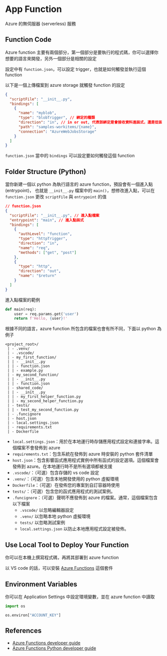 # App Function

Azure 的無伺服器 (serverless) 服務

## Function Code

Azure function 主要有兩個部分，第一個部分是要執行的程式碼，你可以選擇你想要的語言來開發，另外一個部分是相關的設定

設定中有 `function.json`，可以設定 trigger，也就是如何觸發並執行這個 function

以下是一個上傳檔案到 azure storage 就觸發 function 的設定

```json
{
  "scriptFile": "__init__.py",
  "bindings": [
    {
      "name": "myblob",
      "type": "blobTrigger", // 綁定的種類
      "direction": "in", // in or out, 代表該綁定是會接收資料進函式，還是從函式送出資料
      "path": "samples-workitems/{name}",
      "connection": "AzureWebJobsStorage"
    }
  ]
}
```

`function.json` 當中的 `bindings` 可以設定要如何觸發這個 function

## Folder Structure (Python)

當你新建一個以 python 為執行語言的 azure function，預設會有一個進入點 (entrypoint)，
也就是 `__init__.py` 檔案中的 `main()`，想修改進入點，可以在 `function.json` 更改 `scriptFile` 與 `entrypoint` 的值

```json
// function.json
{
  "scriptFile": "__init__.py", // 進入點檔案
  "entrypoint": "main", // 進入點函式
  "bindings": [
    {
      "authLevel": "function",
      "type": "httpTrigger",
      "direction": "in",
      "name": "req",
      "methods": ["get", "post"]
    },
    {
      "type": "http",
      "direction": "out",
      "name": "$return"
    }
  ]
}
```

進入點檔案的範例

```python
def main(req):
    user = req.params.get('user')
    return f'Hello, {user}!'
```

根據不同的語言，azure function 所包含的檔案也會有所不同，下面以 python 為例子

```text
<project_root>/
 | - .venv/
 | - .vscode/
 | - my_first_function/
 | | - __init__.py
 | | - function.json
 | | - example.py
 | - my_second_function/
 | | - __init__.py
 | | - function.json
 | - shared_code/
 | | - __init__.py
 | | - my_first_helper_function.py
 | | - my_second_helper_function.py
 | - tests/
 | | - test_my_second_function.py
 | - .funcignore
 | - host.json
 | - local.settings.json
 | - requirements.txt
 | - Dockerfile
```

- `local.settings.json`：用於在本地運行時存儲應用程式設定和連接字串。這個檔案不會發佈到 azure
- `requirements.txt`：包含系統在發佈到 azure 時安裝的 python 套件清單
- `host.json`：包含影響函式應用程式實例中所有函式的設定選項。這個檔案會發佈到 azure。在本地運行時不是所有選項都被支援
- `.vscode/`：（可選）包含存儲的 vs code 設定
- `.venv/`：（可選）包含本地開發使用的 python 虛擬環境
- `Dockerfile`：（可選）在發佈您的專案到自訂容器時使用
- `tests/`：（可選）包含您的函式應用程式的測試案例。
- `.funcignore`：（可選）聲明不應發佈到 azure 的檔案。通常，這個檔案包含以下檔案
  - `.vscode/` 以忽略編輯器設定
  - `.venv/` 以忽略本地 python 虛擬環境
  - `tests/` 以忽略測試案例
  - `local.settings.json` 以防止本地應用程式設定被發佈。

## Use Local Tool to Deploy Your Function

你可以在本機上撰寫程式碼，再將其部署到 azure function

以 VS code 的話，可以安裝 [Azure Functions](https://marketplace.visualstudio.com/items?itemName=ms-azuretools.vscode-azurefunctions) 這個套件

## Environment Variables

你可以在 Application Settings 中設定環境變數，並在 azure function 中讀取

```python
import os

os.environ["ACCOUNT_KEY"]
```

## References

- [Azure Functions developer guide](https://learn.microsoft.com/en-us/azure/azure-functions/functions-reference?tabs=blob)
- [Azure Functions Python developer guide](https://learn.microsoft.com/en-us/azure/azure-functions/functions-reference-python?tabs=asgi%2Capplication-level&pivots=python-mode-decorators)
